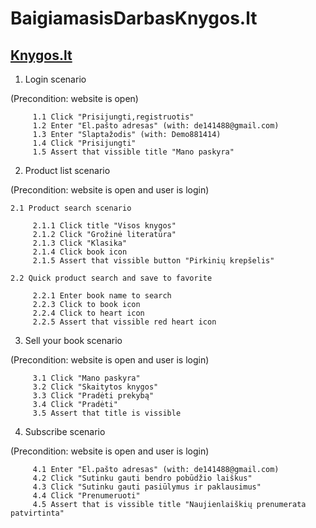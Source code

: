 ﻿# BaigiamasisDarbasKnygos.lt
 ## [Knygos.lt](https:www.knygoslt)

  1. Login scenario
  
  (Precondition: website is open)   

         1.1 Click "Prisijungti,registruotis"
         1.2 Enter "El.pašto adresas" (with: de141488@gmail.com)
         1.3 Enter "Slaptažodis" (with: Demo881414)
         1.4 Click "Prisijungti"
         1.5 Assert that vissible title "Mano paskyra"

  2. Product list scenario 
  
  (Precondition: website is open and user is login) 
    
    2.1 Product search scenario

         2.1.1 Click title "Visos knygos"
         2.1.2 Click "Grožinė literatūra"
         2.1.3 Click "Klasika"
         2.1.4 Click book icon
         2.1.5 Assert that vissible button "Pirkinių krepšelis"

    2.2 Quick product search and save to favorite
        
         2.2.1 Enter book name to search 
         2.2.3 Click to book icon
         2.2.4 Click to heart icon
         2.2.5 Assert that vissible red heart icon

  3. Sell your book scenario

  (Precondition: website is open and user is login)
         
         3.1 Click "Mano paskyra" 
         3.2 Click "Skaitytos knygos"
         3.3 Click "Pradėti prekybą"
         3.4 Click "Pradėti"
         3.5 Assert that title is vissible

  4. Subscribe scenario

  (Precondition: website is open and user is login)

         4.1 Enter "El.pašto adresas" (with: de141488@gmail.com)
         4.2 Click "Sutinku gauti bendro pobūdžio laiškus"
         4.3 Click "Sutinku gauti pasiūlymus ir paklausimus"
         4.4 Click "Prenumeruoti" 
         4.5 Assert that is vissible title "Naujienlaiškių prenumerata patvirtinta"





  